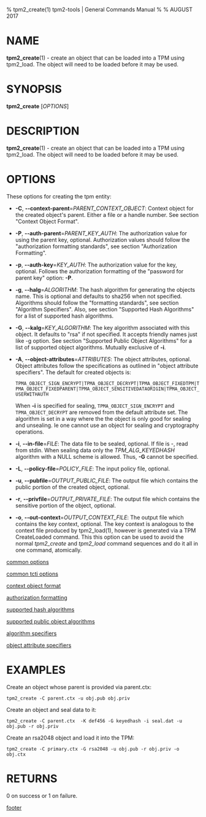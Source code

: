 % tpm2_create(1) tpm2-tools | General Commands Manual
%
% AUGUST 2017

# NAME

**tpm2_create**(1) - create an object that can be loaded into a TPM using tpm2_load.
The object will need to be loaded before it may be used.

# SYNOPSIS

**tpm2_create** [*OPTIONS*]

# DESCRIPTION

**tpm2_create**(1) - create an object that can be loaded into a TPM using tpm2_load.
The object will need to be loaded before it may be used.

# OPTIONS

These options for creating the tpm entity:

  * **-C**, **--context-parent**=_PARENT\_CONTEXT\_OBJECT_:
    Context object for the created object's parent. Either a file or a handle
    number. See section "Context Object Format".

  * **-P**, **--auth-parent**=_PARENT\_KEY\_AUTH_:
    The authorization value for using the parent key, optional.
    Authorization values should follow the "authorization formatting standards",
    see section "Authorization Formatting".

  * **-p**, **--auth-key**=_KEY\_AUTH_:
    The authorization value for the key, optional.
    Follows the authorization formatting of the
    "password for parent key" option: **-P**.

  * **-g**, **--halg**=_ALGORITHM_:
    The hash algorithm for generating the objects name. This is optional
    and defaults to sha256 when not specified. Algorithms should follow the
    "formatting standards", see section "Algorithm Specifiers".
    Also, see section "Supported Hash Algorithms" for a list of supported
    hash algorithms.

  * **-G**, **--kalg**=_KEY\_ALGORITHM_:
    The key algorithm associated with this object. It defaults to "rsa" if not
    specified.
    It accepts friendly names just like -g option.
    See section "Supported Public Object Algorithms" for a list
    of supported object algorithms. Mutually exclusive of **-i**.

  * **-A**, **--object-attributes**=_ATTRIBUTES_:
    The object attributes, optional. Object attributes follow the specifications
    as outlined in "object attribute specifiers". The default for created objects is:

    `TPMA_OBJECT_SIGN_ENCRYPT|TPMA_OBJECT_DECRYPT|TPMA_OBJECT_FIXEDTPM|TPMA_OBJECT_FIXEDPARENT|TPMA_OBJECT_SENSITIVEDATAORIGIN|TPMA_OBJECT_USERWITHAUTH`

    When **-i** is specified for sealing, `TPMA_OBJECT_SIGN_ENCRYPT` and `TPMA_OBJECT_DECRYPT` are removed from the default attribute set.
    The algorithm is set in a way where the the object is only good for sealing and unsealing. Ie one cannot use an object for sealing and cryptography
    operations.

  * **-i**, **--in-file**=_FILE_:
    The data file to be sealed, optional. If file is -, read from stdin.
    When sealing data only the _TPM_ALG_KEYEDHASH_ algorithm with a NULL scheme is allowed. Thus, **-G** cannot
    be specified.

  * **-L**, **--policy-file**=_POLICY\_FILE_:
    The input policy file, optional.

  * **-u**, **--pubfile**=_OUTPUT\_PUBLIC\_FILE_:
    The output file which contains the public portion of the created object, optional.

  * **-r**, **--privfile**=_OUTPUT\_PRIVATE\_FILE_:
    The output file which contains the sensitive portion of the object, optional.

  * **-o**, **--out-context**=_OUTPUT\_CONTEXT\_FILE_:
    The output file which contains the key context, optional. The key context is analogous to the context
    file produced by tpm2_load(1), however is generated via a TPM CreateLoaded command. This this option
    can be used to avoid the normal *tpm2_create* and *tpm2_load* command sequences and do it all in one
    command, atomically.


[common options](common/options.md)

[common tcti options](common/tcti.md)

[context object format](common/ctxobj.md)

[authorization formatting](common/authorizations.md)

[supported hash algorithms](common/hash.md)

[supported public object algorithms](common/object-alg.md)

[algorithm specifiers](common/alg.md)

[object attribute specifiers](common/object-attrs.md)

# EXAMPLES

Create an object whose parent is provided via parent.ctx:
```
tpm2_create -C parent.ctx -u obj.pub obj.priv
```

Create an object and seal data to it:
```
tpm2_create -C parent.ctx  -K def456 -G keyedhash -i seal.dat -u obj.pub -r obj.priv
```

Create an rsa2048 object and load it into the TPM:
```
tpm2_create -C primary.ctx -G rsa2048 -u obj.pub -r obj.priv -o obj.ctx
```

# RETURNS

0 on success or 1 on failure.

[footer](common/footer.md)
